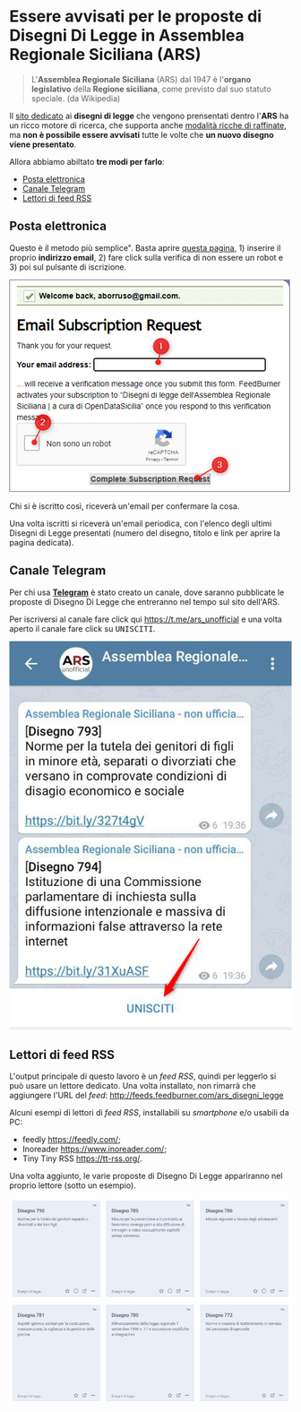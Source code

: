 # Essere avvisati per le proposte di Disegni Di Legge in Assemblea Regionale Siciliana (ARS)

> L'**Assemblea Regionale Siciliana** (ARS) dal 1947 è l'**organo legislativo** della **Regione siciliana**, come previsto dal suo statuto speciale. (da Wikipedia)

Il [sito dedicato](https://www.ars.sicilia.it/ms/home/cerca/221.jsp) ai **disegni di legge** che vengono prensentati dentro l'**ARS** ha un ricco motore di ricerca, che supporta anche [modalità ricche di raffinate](https://w3.ars.sicilia.it/home/cerca/help.jsp), ma **non è possibile essere avvisati** tutte le volte che **un nuovo disegno viene presentato**.

Allora abbiamo abiltato **tre modi per farlo**:

  - [Posta elettronica](#posta-elettronica)
  - [Canale Telegram](#canale-telegram)
  - [Lettori di feed RSS](#lettori-di-feed-rss)

## Posta elettronica

Questo è il metodo più semplice". Basta aprire [questa pagina](https://feedburner.google.com/fb/a/mailverify?uri=ars_disegni_legge&amp;loc=en_US), 1) inserire il proprio **indirizzo email**, 2) fare click sulla verifica di non essere un robot e 3) poi sul pulsante di iscrizione.

[![](./imgs/iscrizioneEmail.png)](https://feedburner.google.com/fb/a/mailverify?uri=ars_disegni_legge&amp;loc=en_US)

Chi si è iscritto così, riceverà un'email per confermare la cosa.

Una volta iscritti si riceverà un'email periodica, con l'elenco degli ultimi Disegni di Legge presentati (numero del disegno, titolo e link per aprire la pagina dedicata).

## Canale Telegram

Per chi usa [**Telegram**](https://telegram.org/) è stato creato un canale, dove saranno pubblicate le proposte di Disegno Di Legge che entreranno nel tempo sul sito dell'ARS.

Per iscriversi al canale fare click qui <https://t.me/ars_unofficial> e una volta aperto il canale fare click su <kbd>UNISCITI</kbd>.


![](imgs/iscrivitiCanaleFreccia.png)

## Lettori di feed RSS

L'output principale di questo lavoro è un *feed RSS*, quindi per leggerlo si può usare un lettore dedicato. Una volta installato, non rimarrà che aggiungere l'URL del *feed*: <http://feeds.feedburner.com/ars_disegni_legge>

Alcuni esempi di lettori di *feed RSS*, installabili su *smartphone* e/o usabili da PC:

- feedly <https://feedly.com/>;
- Inoreader <https://www.inoreader.com/>;
- Tiny Tiny RSS <https://tt-rss.org/>.

Una volta aggiunto, le varie proposte di Disegno Di Legge appariranno nel proprio lettore (sotto un esempio).

![](./imgs/rssReader.png)
